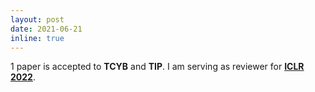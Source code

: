 ```yaml
---
layout: post
date: 2021-06-21
inline: true
---
```

1 paper is accepted to <strong>TCYB</strong> and <strong>TIP</strong>. I am serving as reviewer for <a href="https://iclr.cc/"><strong>ICLR 2022</strong></a>.